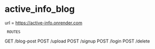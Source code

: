 # active_info_blog

url = https://active-info.onrender.com

     ROUTES

GET        /blog-post
POST	     /upload
POST	     /signup
POST	     /login	
POST	     /delete
